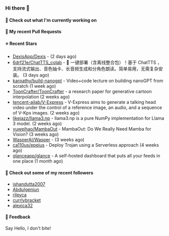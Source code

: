 ### Hi there 👋

#### 👷 Check out what I'm currently working on

#### 🔨 My recent Pull Requests


#### ⭐ Recent Stars

- [DexisApp/Dexis](https://github.com/DexisApp/Dexis) -  (2 days ago)
- [6drf21e/ChatTTS_colab](https://github.com/6drf21e/ChatTTS_colab) - 🚀 一键部署（含离线整合包）！基于 ChatTTS ，支持流式输出、音色抽卡、长音频生成和分角色朗读。简单易用，无需复杂安装。 (3 days ago)
- [karpathy/build-nanogpt](https://github.com/karpathy/build-nanogpt) - Video&#43;code lecture on building nanoGPT from scratch (1 week ago)
- [ToonCrafter/ToonCrafter](https://github.com/ToonCrafter/ToonCrafter) - a research paper for generative cartoon interpolation (2 weeks ago)
- [tencent-ailab/V-Express](https://github.com/tencent-ailab/V-Express) - V-Express aims to generate a talking head video under the control of a reference image, an audio, and a sequence of V-Kps images. (2 weeks ago)
- [likejazz/llama3.np](https://github.com/likejazz/llama3.np) - llama3.np is a pure NumPy implementation for Llama 3 model. (2 weeks ago)
- [yuweihao/MambaOut](https://github.com/yuweihao/MambaOut) - MambaOut: Do We Really Need Mamba for Vision? (3 weeks ago)
- [WasperAI/Wasper](https://github.com/WasperAI/Wasper) -  (3 weeks ago)
- [ca110us/epeius](https://github.com/ca110us/epeius) - Deploy Trojan using a Serverless approach (4 weeks ago)
- [glanceapp/glance](https://github.com/glanceapp/glance) - A self-hosted dashboard that puts all your feeds in one place (1 month ago)

#### 👯 Check out some of my recent followers

- [ishandutta2007](https://github.com/ishandutta2007)
- [Abdulgeniun](https://github.com/Abdulgeniun)
- [rileyca](https://github.com/rileyca)
- [currlybracket](https://github.com/currlybracket)
- [alexica32](https://github.com/alexica32)

#### 💬 Feedback

Say Hello, I don't bite!